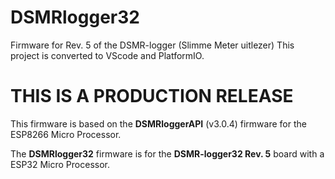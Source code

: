 # DSMRlogger32
Firmware for Rev. 5 of the DSMR-logger (Slimme Meter uitlezer)
This project is converted to VScode and PlatformIO.

# THIS IS A PRODUCTION RELEASE

This firmware is based on the **DSMRloggerAPI** (v3.0.4) firmware for the ESP8266 Micro Processor.

The **DSMRlogger32** firmware is for the **DSMR-logger32 Rev. 5** board with a ESP32 Micro Processor.
